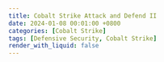 ```yaml
---
title: Cobalt Strike Attack and Defend II
date: 2024-01-08 00:01:00 +0800
categories: [Cobalt Strike]
tags: [Defensive Security, Cobalt Strike]
render_with_liquid: false
---
```


